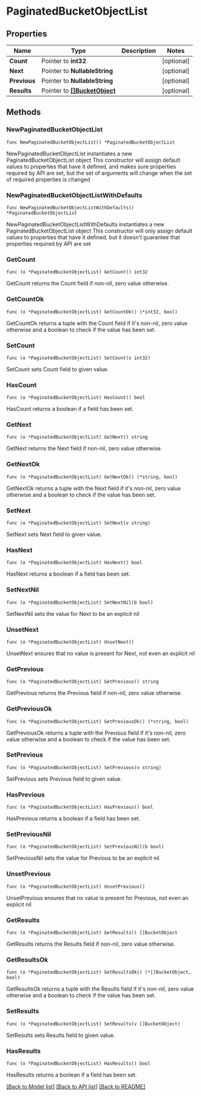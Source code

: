 # PaginatedBucketObjectList

## Properties

Name | Type | Description | Notes
------------ | ------------- | ------------- | -------------
**Count** | Pointer to **int32** |  | [optional] 
**Next** | Pointer to **NullableString** |  | [optional] 
**Previous** | Pointer to **NullableString** |  | [optional] 
**Results** | Pointer to [**[]BucketObject**](BucketObject.md) |  | [optional] 

## Methods

### NewPaginatedBucketObjectList

`func NewPaginatedBucketObjectList() *PaginatedBucketObjectList`

NewPaginatedBucketObjectList instantiates a new PaginatedBucketObjectList object
This constructor will assign default values to properties that have it defined,
and makes sure properties required by API are set, but the set of arguments
will change when the set of required properties is changed

### NewPaginatedBucketObjectListWithDefaults

`func NewPaginatedBucketObjectListWithDefaults() *PaginatedBucketObjectList`

NewPaginatedBucketObjectListWithDefaults instantiates a new PaginatedBucketObjectList object
This constructor will only assign default values to properties that have it defined,
but it doesn't guarantee that properties required by API are set

### GetCount

`func (o *PaginatedBucketObjectList) GetCount() int32`

GetCount returns the Count field if non-nil, zero value otherwise.

### GetCountOk

`func (o *PaginatedBucketObjectList) GetCountOk() (*int32, bool)`

GetCountOk returns a tuple with the Count field if it's non-nil, zero value otherwise
and a boolean to check if the value has been set.

### SetCount

`func (o *PaginatedBucketObjectList) SetCount(v int32)`

SetCount sets Count field to given value.

### HasCount

`func (o *PaginatedBucketObjectList) HasCount() bool`

HasCount returns a boolean if a field has been set.

### GetNext

`func (o *PaginatedBucketObjectList) GetNext() string`

GetNext returns the Next field if non-nil, zero value otherwise.

### GetNextOk

`func (o *PaginatedBucketObjectList) GetNextOk() (*string, bool)`

GetNextOk returns a tuple with the Next field if it's non-nil, zero value otherwise
and a boolean to check if the value has been set.

### SetNext

`func (o *PaginatedBucketObjectList) SetNext(v string)`

SetNext sets Next field to given value.

### HasNext

`func (o *PaginatedBucketObjectList) HasNext() bool`

HasNext returns a boolean if a field has been set.

### SetNextNil

`func (o *PaginatedBucketObjectList) SetNextNil(b bool)`

 SetNextNil sets the value for Next to be an explicit nil

### UnsetNext
`func (o *PaginatedBucketObjectList) UnsetNext()`

UnsetNext ensures that no value is present for Next, not even an explicit nil
### GetPrevious

`func (o *PaginatedBucketObjectList) GetPrevious() string`

GetPrevious returns the Previous field if non-nil, zero value otherwise.

### GetPreviousOk

`func (o *PaginatedBucketObjectList) GetPreviousOk() (*string, bool)`

GetPreviousOk returns a tuple with the Previous field if it's non-nil, zero value otherwise
and a boolean to check if the value has been set.

### SetPrevious

`func (o *PaginatedBucketObjectList) SetPrevious(v string)`

SetPrevious sets Previous field to given value.

### HasPrevious

`func (o *PaginatedBucketObjectList) HasPrevious() bool`

HasPrevious returns a boolean if a field has been set.

### SetPreviousNil

`func (o *PaginatedBucketObjectList) SetPreviousNil(b bool)`

 SetPreviousNil sets the value for Previous to be an explicit nil

### UnsetPrevious
`func (o *PaginatedBucketObjectList) UnsetPrevious()`

UnsetPrevious ensures that no value is present for Previous, not even an explicit nil
### GetResults

`func (o *PaginatedBucketObjectList) GetResults() []BucketObject`

GetResults returns the Results field if non-nil, zero value otherwise.

### GetResultsOk

`func (o *PaginatedBucketObjectList) GetResultsOk() (*[]BucketObject, bool)`

GetResultsOk returns a tuple with the Results field if it's non-nil, zero value otherwise
and a boolean to check if the value has been set.

### SetResults

`func (o *PaginatedBucketObjectList) SetResults(v []BucketObject)`

SetResults sets Results field to given value.

### HasResults

`func (o *PaginatedBucketObjectList) HasResults() bool`

HasResults returns a boolean if a field has been set.


[[Back to Model list]](../README.md#documentation-for-models) [[Back to API list]](../README.md#documentation-for-api-endpoints) [[Back to README]](../README.md)


